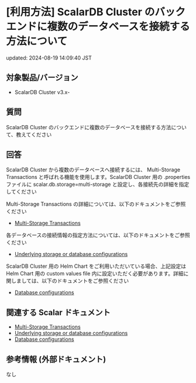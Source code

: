 # [利用方法] ScalarDB Cluster のバックエンドに複数のデータベースを接続する方法について

updated: 2024-08-19 14:09:40 JST

## 対象製品/バージョン

-   ScalarDB Cluster v3.x-

## 質問

ScalarDB Cluster
のバックエンドに複数のデータベースを接続する方法について、教えてください

## 回答

ScalarDB Cluster から複数のデータベースへ接続するには、 Multi-Storage
Transactions と呼ばれる機能を使用します。ScalarDB Cluster 用の
.properties ファイルに scalar.db.storage=multi-storage
と設定し、各接続先の詳細を指定してください

Multi-Storage Transactions
の詳細については、以下のドキュメントをご参照ください

-   [Multi-Storage Transactions](https://scalardb.scalar-labs.com/docs/latest/multi-storage-transactions/)

各データベースの接続情報の指定方法については、以下のドキュメントをご参照ください

-   [Underlying storage or database configurations](https://scalardb.scalar-labs.com/docs/latest/configurations/#underlying-storage-or-database-configurations)

ScalarDB Cluster 用の Helm Chart をご利用いただいている場合、上記設定は
Helm Chart 用の custom values file
内に設定いただく必要があります。詳細に関しましては、以下のドキュメントをご参照ください

-   [Database configurations](https://scalardb.scalar-labs.com/docs/latest/helm-charts/configure-custom-values-scalardb-cluster/#database-configurations)  
      

## 関連する Scalar ドキュメント

-   [Multi-Storage Transactions](https://scalardb.scalar-labs.com/docs/latest/multi-storage-transactions/)
-   [Underlying storage or database configurations](https://scalardb.scalar-labs.com/docs/latest/configurations/#underlying-storage-or-database-configurations)
-   [Database configurations](https://scalardb.scalar-labs.com/docs/latest/helm-charts/configure-custom-values-scalardb-cluster/#database-configurations)

## 参考情報 (外部ドキュメント)

なし

